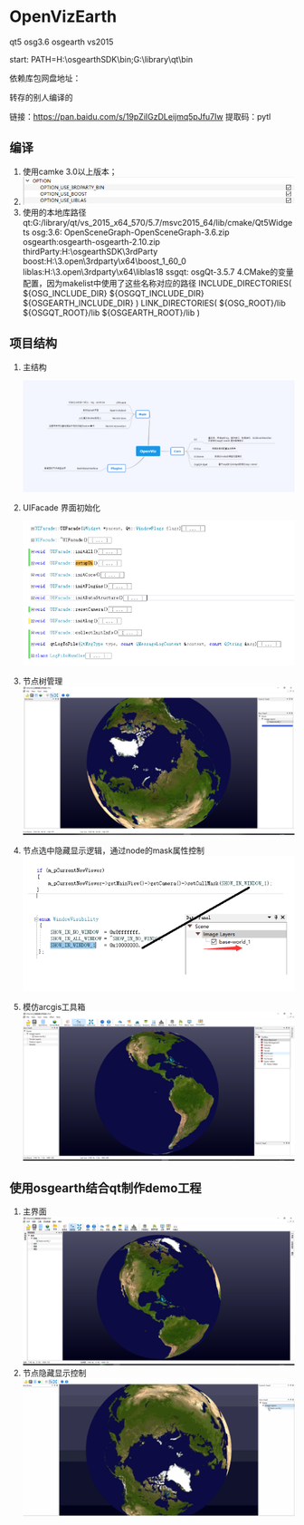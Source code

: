 # OpenVizEarth
qt5 osg3.6 osgearth vs2015

start: PATH=H:\osgearthSDK\bin;G:\library\qt\bin



依赖库包网盘地址：

转存的别人编译的

链接：https://pan.baidu.com/s/19pZiIGzDLeijmq5pJfu7Iw 
提取码：pytl 




## 编译

1. 使用camke 3.0以上版本；
2. ![编译选项](./screenshot/cmake-options.png)
3. 使用的本地库路径  
qt:G:/library/qt/vs_2015_x64_570/5.7/msvc2015_64/lib/cmake/Qt5Widgets
osg:3.6: OpenSceneGraph-OpenSceneGraph-3.6.zip
osgearth:osgearth-osgearth-2.10.zip
thirdParty:H:\osgearthSDK\3rdParty
boost:H:\3.open\3rdparty\x64\boost_1_60_0
liblas:H:\3.open\3rdparty\x64\liblas18
ssgqt: osgQt-3.5.7
4.CMake的变量配置，因为makelist中使用了这些名称对应的路径
 INCLUDE_DIRECTORIES(
    ${OSG_INCLUDE_DIR}
    ${OSGQT_INCLUDE_DIR}
    ${OSGEARTH_INCLUDE_DIR}
   )
 LINK_DIRECTORIES(
    ${OSG_ROOT}/lib
    ${OSGQT_ROOT}/lib
    ${OSGEARTH_ROOT}/lib
    )



## 项目结构

1. 主结构

   ![主结构](./screenshot/structure.png)

2. UIFacade 界面初始化

   ![界面初始化](./screenshot/UIFacade.png)

3. 节点树管理  
   ![节点树管理](./screenshot/tree-manager.png)

4. 节点选中隐藏显示逻辑，通过node的mask属性控制![编译选项](./screenshot/itemshowhide.png)

5. 模仿arcgis工具箱
![工具箱](./screenshot/toolBox.png)




## 使用osgearth结合qt制作demo工程

1. 主界面![主界面](./screenshot/mainwindow.png)
2. 节点隐藏显示控制![主界面](./screenshot/treeShowhideVideo.gif)

